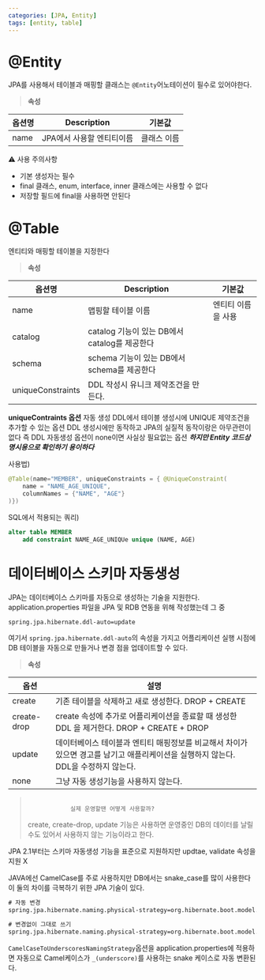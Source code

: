 ```yaml
---
categories: [JPA, Entity]
tags: [entity, table]
---
```



# @Entity
JPA를 사용해서 테이블과 매핑할 클래스는 `@Entity`어노테이션이 필수로 있어야한다. 

> **속성**

| 옵션명  | Description                      | 기본값    |
| ---- | -------------------------------- | ------ |
| name | JPA에서 사용할 엔티티이름 | 클래스 이름 |


⚠ 사용 주의사항
 - 기본 생성자는 필수
 - final 클래스, enum, interface, inner 클래스에는 사용할 수 없다
 - 저장할 필드에 final을 사용하면 안된다


# @Table
엔티티와 매핑할 테이블을 지정한다

> **속성**

| 옵션명  | Description                      | 기본값    |
| ---- | -------------------------------- | ------ |
| name | 맵핑할 테이블 이름 | 엔티티 이름을 사용 |
| catalog | catalog 기능이 있는 DB에서 catalog를 제공한다 | 
| schema | schema 기능이 있는 DB에서 schema를 제공한다 |
| uniqueConstraints | DDL 작성시 유니크 제약조건을 만든다. |

**uniqueContraints 옵션**
자동 생성 DDL에서 테이블 생성시에 UNIQUE 제약조건을 추가할 수 있는 옵션
DDL 생성시에만 동작하고 JPA의 실질적 동작이랑은 아무관련이 없다
즉 DDL 자동생성 옵션이 none이면 사실상 필요없는 옵션
***하지만 Entity 코드상 명시용으로 확인하기 용이하다***

사용법)
```java
@Table(name="MEMBER", uniqueConstraints = { @UniqueConstraint(
	name = "NAME_AGE_UNIQUE",
	columnNames = {"NAME", "AGE"}
)})
```

SQL에서 적용되는 쿼리)
```sql
alter table MEMBER 
    add constraint NAME_AGE_UNIQUe unique (NAME, AGE)
```


# 데이터베이스 스키마 자동생성

JPA는 데이터베이스 스키마를 자동으로 생성하는 기술을 지원한다.
application.properties 파일을 JPA 및 RDB 연동을 위해 작성했는데 그 중
```xml
spring.jpa.hibernate.ddl-auto=update
```
여기서 `spring.jpa.hibernate.ddl-auto`의 속성을 가지고 어플리케이션 실행 시점에 DB 테이블을 자동으로 만들거나 변경 점을 업데이트할 수 있다. 

> **속성**

| 옵션 | 설명 | 
| --- | --- | 
| create | 기존 테이블을 삭제하고 새로 생성한다. DROP + CREATE | 
| create-drop | create 속성에 추가로 어플리케이션을 종료할 때 생성한 DDL 을 제거한다. DROP + CREATE + DROP | 
| update | 데이터베이스 테이블과 엔티티 매핑정보를 비교해서 차이가 있으면 경고를 남기고 애플리케이션을 실행하지 않는다. DDL을 수정하지 않는다. |
| none | 그냥 자동 생성기능을 사용하지 않는다. |


<blockquote class="prompt-danger">
    <dt>
        <code class="language-plaintext highlighter-rouge">
            실제 운영할땐 어떻게 사용할까?
        </code>
    </dt>
    create, create-drop, update 기능은 사용하면 운영중인 DB의 데이터를 날릴수도 있어서 사용하지 않는 기능이라고 한다.  
</blockquote>

JPA 2.1부터는 스키마 자동생성 기능을 표준으로 지원하지만 updtae, validate 속성을 지원 X 

JAVA에선 CamelCase를 주로 사용하지만 DB에서는 snake_case를 많이 사용한다 이 둘의 차이를 극복하기 위한 JPA 기술이 있다. 

```xml
# 자동 변경
spring.jpa.hibernate.naming.physical-strategy=org.hibernate.boot.model.naming.CamelCaseToUnderscoresNamingStrategy

# 변경없이 그대로 쓰기
spring.jpa.hibernate.naming.physical-strategy=org.hibernate.boot.model.naming.PhysicalNamingStrategyStandardImpl
```

`CamelCaseToUnderscoresNamingStrategy`옵션을 application.properties에 적용하면 자동으로 Camel케이스가 `_(underscore)`를 사용하는 snake 케이스로 자동 변환된다. 


